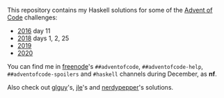 This repository contains my Haskell solutions for some of the [Advent of Code](https://adventofcode.com/) challenges:

- [2016](https://github.com/ncfavier/aoc/tree/master/src/2016) day 11
- [2018](https://github.com/ncfavier/aoc/tree/master/src/2018) days 1, 2, 25
- [2019](https://github.com/ncfavier/aoc/tree/master/src/2019)
- [2020](https://github.com/ncfavier/aoc/tree/master/src/2020)

You can find me in [freenode](https://webchat.freenode.net/)'s `##adventofcode`, `##adventofcode-help`, `##adventofcode-spoilers` and `#haskell` channels during December, as **nf**.

Also check out [glguy](https://github.com/glguy?tab=repositories&q=advent&type=source)'s, [jle](https://github.com/mstksg/advent-of-code-2020)'s and [nerdypepper](https://git.peppe.rs/fun/aoc/tree/)'s solutions.
